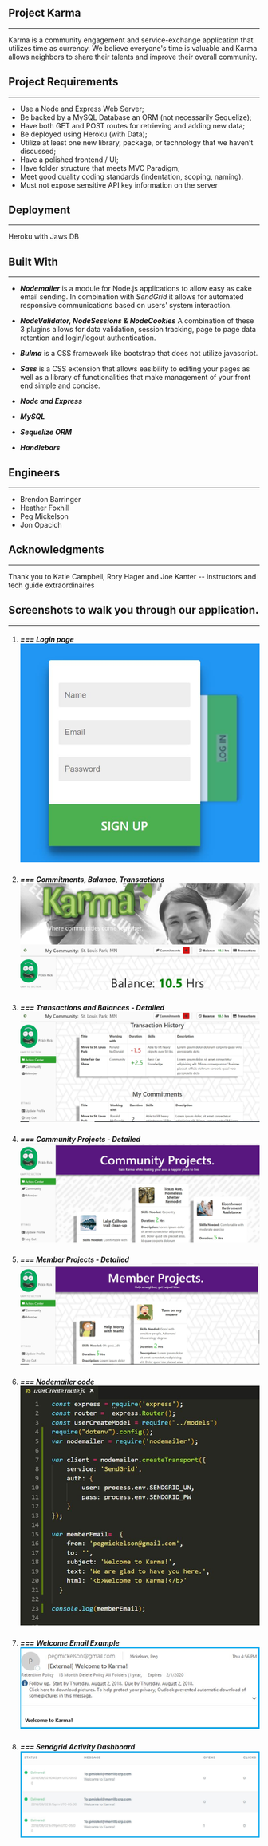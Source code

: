 ## **Project Karma**

------

Karma is a community engagement and service-exchange application that utilizes time as currency.  We believe everyone's time is valuable and Karma allows neighbors to share their talents and improve their overall community.

## **Project Requirements**

------



- Use a Node and Express Web Server;
- Be backed by a MySQL Database an ORM (not necessarily Sequelize);
- Have both GET and POST routes for retrieving and adding new data;
- Be deployed using Heroku (with Data);
- Utilize at least one new library, package, or technology that we haven’t discussed;
- Have a polished frontend / UI;
- Have folder structure that meets MVC Paradigm;
- Meet good quality coding standards (indentation, scoping, naming).
- Must not expose sensitive API key information on the server

## **Deployment**

------

Heroku with Jaws DB

## **Built With**

------



- ***Nodemailer*** is a module for Node.js applications to allow easy as cake email sending. In combination with *SendGrid* it allows for automated responsive communications based on users' system interaction.

- ***NodeValidator, NodeSessions & NodeCookies***
  A combination of these 3 plugins allows for data validation, session tracking, page to page data retention and login/logout authentication.

- ***Bulma*** is a CSS framework like bootstrap that does not utilize javascript.

- ***Sass*** is a CSS extension that allows easibility to editing your pages as well as a library of functionalities that make management of your front end simple and concise.

- ***Node and Express***
- ***MySQL***
- ***Sequelize ORM***
- ***Handlebars***

## **Engineers**

------



- Brendon Barringer
- Heather Foxhill
- Peg Mickelson
- Jon Opacich

## **Acknowledgments**

------

Thank you to Katie Campbell, Rory Hager and Joe Kanter  -- instructors and tech guide extraordinaires

## **Screenshots to walk you through our application.**

------



1. ##### *=== Login page* ![Login screen](https://github.com/HRFoxhill/Project2/blob/master/app/public/images/Screenshot1.JPG)

2. ##### *===  Commitments, Balance, Transactions* ![Commitments, Balance, Transactions](https://github.com/HRFoxhill/Project2/blob/master/app/public/images/Screenshot2.JPG)

3. ##### *===  Transactions and Balances - Detailed* ![Transactions and Balances - Detailed](https://github.com/HRFoxhill/Project2/blob/master/app/public/images/Screenshot3.JPG)

4. ##### *===  Community Projects - Detailed*![Community Projects - Detailed](https://github.com/HRFoxhill/Project2/blob/master/app/public/images/Screenshot4.JPG)

5. ##### *===  Member Projects - Detailed*![Member Projects - Detailed](https://github.com/HRFoxhill/Project2/blob/master/app/public/images/Screenshot5.JPG)

6. ##### *===  Nodemailer code*![Nodemailer](https://github.com/HRFoxhill/Project2/blob/master/app/public/images/Screenshot6.JPG)

7. ##### *===  Welcome Email Example*![Welcome Email](https://github.com/HRFoxhill/Project2/blob/master/app/public/images/Screenshot7.JPG)

8. ##### *===  Sendgrid Activity Dashboard*![Sendgrid](https://github.com/HRFoxhill/Project2/blob/master/app/public/images/Screenshot8.JPG)

